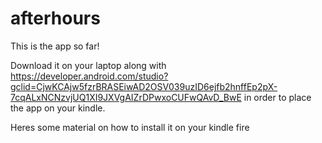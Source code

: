 # afterhours
This is the app so far! 

Download it on your laptop along with https://developer.android.com/studio?gclid=CjwKCAjw5fzrBRASEiwAD2OSV039uzID6ejfb2hnffEp2pX-7cqALxNCNzvjUQ1XI9JXVgAIZrDPwxoCUFwQAvD_BwE in order to place the app on your kindle. 

Heres some material on how to install it on your kindle fire 
